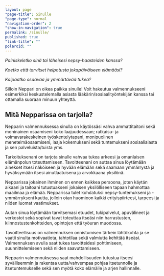 ```yaml
---
layout: page
"page-title": Sinulle
"page-type": normal
"navigation-order": 2
"show-in-navigation": true
permalink: /sinulle/
published: true
"link-title": ""
polaroid: ""
---
```





*Painiskeletko sinä tai läheisesi nepsy-haasteiden kanssa?*

*Koetko että tarvitset helpotusta jokapäiväiseen elämääsi?*

*Kaipaatko osaavaa ja ymmärtävää tukea?*

Silloin Neppari on oikea paikka sinulle! Voit hakeutua valmennukseeni esimerkiksi keskustelemalla asiasta lääkärin/sosiaalityöntekijän kanssa tai ottamalla suoraan minuun yhteyttä.

## Mitä Nepparissa on tarjolla?

Nepparin valmennuksessa sinulla on käytössäsi vahva ammattitaitoni sekä moninainen osaamiseni koko laajuudessaan; ratkaisu- ja voimavarakeskeinen työskentelytapani, monipuolinen menetelmäosaamiseni, laaja kokemukseni sekä tuntemukseni sosiaalialasta ja sen palveluista/tuista yms.

Tarkoituksenani on tarjota sinulle vahvaa tukea arkeesi ja omanlaisen elämänpolun toteuttamiseen. Tavoitteenani on auttaa sinua löytämään ainekset itsesi näköiseen ja hyvään elämään sekä saamaan ymmärrystä ja hyväksymään itsesi ainutlaatuisena ja arvokkaana yksilönä.

Nepparissa jokainen ihminen on ennen kaikkea persoona, joten käytän aikaani ja taitoani tutustuakseni jokaisen yksilölliseen tapaan hahmottaa maailmaa ja elämää. Nepparissa tulet kohdatuksi nepsy-tuntemukseni ja -ymmärrykseni kautta, jolloin otan huomioon kaikki erityispiirteesi, tarpeesi ja niiden luomat vaatimukset.

Autan sinua löytämään tarvitsemasi etuudet, tukipalvelut, apuvälineet ja verkostot sekä sopivat tavat toteuttaa itseäsi niin harrastusten, kiinnostustenkohteiden, opintojen että työuran muodossa.

Tavoitteellisuus on valmennuksen onnistumisen tärkein lähtökohta ja se vaatii sinulta motivaatiota, tahtotilaa sekä valmiutta kehittää itseäsi. Valmennuksen avulla saat tukea tavoitteidesi pohtimiseen, suunnittelemiseen sekä niiden saavuttamiseen.

Nepparin valmennuksessa saat mahdollisuuden tutustua itseesi syvällisemmin ja rakentaa uutta/vahvempaa pohjaa itsetunnolle ja itsetuntemukselle sekä sen myötä koko elämälle ja arjen hallinnalle.
